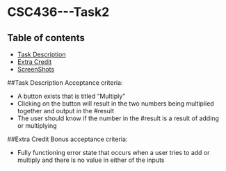 # CSC436---Task2

## Table of contents  
* [Task Description](#Task-description)
* [Extra Credit](#Extra-Credit)
* [ScreenShots](#ScreenShots)

##Task Description
Acceptance criteria:

* A button exists that is titled “Multiply”
* Clicking on the button will result in the two numbers being multiplied together and output in the #result
* The user should know if the number in the #result is a result of adding or multiplying


##Extra Credit
Bonus acceptance criteria:

* Fully functioning error state that occurs when a user tries to add or multiply and there is no value in either of the inputs
